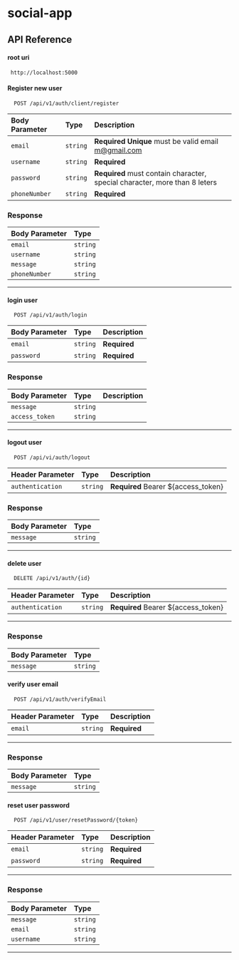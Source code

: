 # social-app 
## API Reference

#### root uri
```http
 http://localhost:5000
```
#### Register new user
```http
  POST /api/v1/auth/client/register
```

| Body Parameter | Type     | Description                |
| :--------      | :------- | :------------------------- |
| `email`        | `string` | **Required** **Unique** must be valid email m@gmail.com|
| `username`     | `string` | **Required** |
| `password`     | `string` | **Required** must contain character, special character, more than 8 leters|
| `phoneNumber`  | `string` | **Required** |

### Response 
| Body Parameter | Type     | 
| :------------- | :------- | 
| `email`        | `string` | 
| `username`     | `string` | 
| `message`      | `string` | 
| `phoneNumber`  | `string` |
----------------------------------------------------------------
#### login user
```http
  POST /api/v1/auth/login
```
| Body Parameter | Type     | Description                |
| :------------- | :------- | :------------------------- |
| `email`        | `string` | **Required** |
| `password`     | `string` | **Required** |

### Response 
| Body Parameter | Type     | Description                | 
| :------------- | :------- | :------------------------- |
| `message`      | `string` | 
| `access_token` | `string` |
----------------------------------------------------------------
#### logout user
```http
  POST /api/vi/auth/logout
```

| Header Parameter | Type     | Description                |
| :--------------- | :------- | :------------------------- |
| `authentication` | `string` | **Required** Bearer ${access_token}|

### Response 
| Body Parameter | Type     | 
| :-------- | :------- | 
| `message`       | `string` | 
----------------------------------------------------------------
#### delete user
```http
  DELETE /api/v1/auth/{id}
```
| Header Parameter | Type     | Description                |
| :--------------- | :------- | :------------------------- |
| `authentication` | `string` | **Required** Bearer ${access_token}|
----------------------------------------------------------------
### Response 
| Body Parameter | Type     | 
| :------------- | :------- | 
| `message`      | `string` | 
#### verify user email
```http
  POST /api/v1/auth/verifyEmail
```
| Header Parameter | Type     | Description                |
| :--------------- | :------- | :------------------------- |
| `email`          | `string` | **Required** |
----------------------------------------------------------------
### Response 
| Body Parameter | Type     | 
| :------------- | :------- | 
| `message`      | `string` | 

#### reset user password
```http
  POST /api/v1/user/resetPassword/{token}
```
| Header Parameter | Type     | Description                |
| :--------------- | :------- | :------------------------- |
| `email`          | `string` | **Required** |
| `password`       | `string` | **Required** |
----------------------------------------------------------------
### Response 
| Body Parameter | Type     | 
| :------------- | :------- | 
| `message`      | `string` | 
| `email`        | `string` |
| `username`     | `string` |
----------------------------------------------------------------